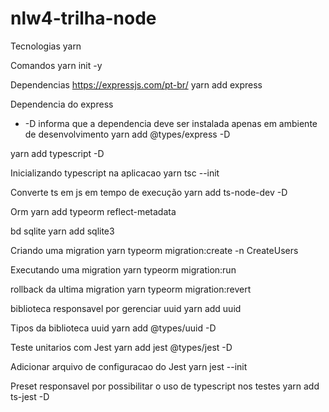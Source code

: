 # nlw4-trilha-node
Tecnologias
yarn

Comandos
yarn init -y

Dependencias
https://expressjs.com/pt-br/
yarn add express

Dependencia do express
* -D informa que a dependencia deve ser instalada apenas em ambiente de desenvolvimento
yarn add @types/express -D 

yarn add typescript -D

Inicializando typescript na aplicacao
yarn tsc --init

Converte ts em js em tempo de execução
yarn add ts-node-dev -D

Orm
yarn add typeorm reflect-metadata

bd sqlite
yarn add sqlite3

Criando uma migration
yarn typeorm migration:create -n CreateUsers

Executando uma migration
yarn typeorm migration:run

rollback da ultima migration
yarn typeorm migration:revert

biblioteca responsavel por gerenciar uuid
yarn add uuid

Tipos da biblioteca uuid
yarn add @types/uuid -D

Teste unitarios com Jest
yarn add jest @types/jest -D

Adicionar arquivo de configuracao do Jest
yarn jest --init

Preset responsavel por possibilitar o uso de typescript nos testes
yarn add ts-jest -D